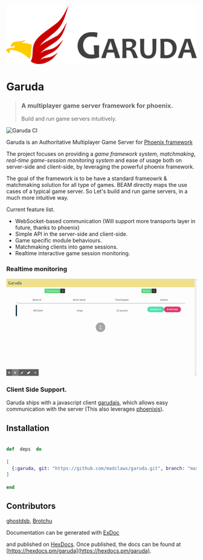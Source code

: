 ![garuda logo](assets/garuda_title.png?raw=true "title")
# Garuda
> ### A multiplayer game server framework for phoenix.
  > Build and run game servers intuitively.

![Garuda CI](https://github.com/madclaws/garuda/workflows/Garuda%20CI/badge.svg)
  
Garuda  is an Authoritative Multiplayer Game Server for [Phoenix framework](https://www.phoenixframework.org/)

The project focuses on providing a *game framework system*, *matchmaking*, *real-time game-session monitoring system* and ease of usage both on server-side and client-side, by leveraging the powerful phoenix framework.   

The goal of the framework is to be have a standard frameowrk & matchmaking solution for all type of games. BEAM directly maps the use cases of a typical game server. So Let's build and run game servers, in a much more intuitive way.

Current feature list. 
 -   WebSocket-based communication (Will support more transports layer in future, thanks to phoenix)
 -   Simple API in the server-side and client-side.
 -   Game specific module behaviours.
 -   Matchmaking clients into game sessions.
 -   Realtime interactive game session monitoring. 


### Realtime monitoring
![](assets/Garuda.gif)
### Client Side Support.
Garuda ships with a javascript client [garudajs](https://github.com/madclaws/garudajs), which allows easy communication with the server (This also leverages [phoenixjs](https://hexdocs.pm/phoenix/js/)).

## Installation

```elixir

def  deps  do

[
  {:garuda, git: "https://github.com/madclaws/garuda.git", branch: "master"},
]

end
```

## Contributors
[ghostdsb](https://github.com/ghostdsb), [Brotchu](https://github.com/Brotchu)

Documentation can be generated with [ExDoc](https://github.com/elixir-lang/ex_doc)

and published on [HexDocs](https://hexdocs.pm). Once published, the docs can be found at [https://hexdocs.pm/garuda](https://hexdocs.pm/garuda).

